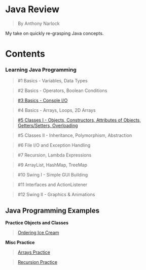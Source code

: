 # <b>Java Review</b>
> By Anthony Narlock

My take on quickly re-grasping Java concepts.

# <b>Contents</b>

### <b>Learning Java Programming</b>
> #1 Basics - Variables, Data Types

> #2 Basics - Operators, Boolean Conditions

> [#3 Basics - Console I/O](https://github.com/narlock/java-archive/blob/main/Java%20Review/Learn%20Java%20Programming/ConsoleIO.java)

> #4 Basics - Arrays, Loops, 2D Arrays

> [#5 Classes I - Objects, Constructors, Attributes of Objects, Getters/Setters, Overloading](https://github.com/narlock/java-archive/blob/main/Java%20Review/Learn%20Java%20Programming/Classes.java)

> #5 Classes II - Inheritance, Polymorphism, Abstraction

> #6 File I/O and Exception Handling

> #7 Recursion, Lambda Expressions

> #9 ArrayList, HashMap, TreeMap

> #10 Swing I - Simple GUI Building

> #11 Interfaces and ActionListener

> #12 Swing II - Graphics & Animations

## <b>Java Programming Examples</b>

<b>Practice Objects and Classes</b>

> [Ordering Ice Cream](https://github.com/narlock/java-archive/tree/main/Java%20Review/Practice%20Materials/Practice%20Objects%20and%20Classes/IceCream/src)

<b>Misc Practice</b>

> [Arrays Practice](https://github.com/narlock/java-archive/blob/main/Java%20Review/Practice%20Materials/Arrays.java)

> [Recursion Practice](https://github.com/narlock/java-archive/blob/main/Java%20Review/Practice%20Materials/RecursionPractice.java)


